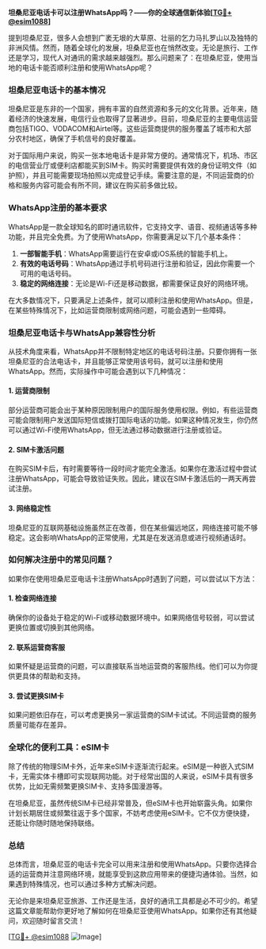 **坦桑尼亚电话卡可以注册WhatsApp吗？——你的全球通信新体验[[TG💪+ @esim1088](https://t.me/s/esim1088)]**

提到坦桑尼亚，很多人会想到广袤无垠的大草原、壮丽的乞力马扎罗山以及独特的非洲风情。然而，随着全球化的发展，坦桑尼亚也在悄然改变。无论是旅行、工作还是学习，现代人对通讯的需求越来越强烈。那么问题来了：在坦桑尼亚，使用当地的电话卡能否顺利注册和使用WhatsApp呢？

### 坦桑尼亚电话卡的基本情况

坦桑尼亚是东非的一个国家，拥有丰富的自然资源和多元的文化背景。近年来，随着经济的快速发展，电信行业也取得了显著进步。目前，坦桑尼亚的主要电信运营商包括TIGO、VODACOM和Airtel等。这些运营商提供的服务覆盖了城市和大部分农村地区，确保了手机信号的良好覆盖。

对于国际用户来说，购买一张本地电话卡是非常方便的。通常情况下，机场、市区的电信营业厅或便利店都能买到SIM卡。购买时需要提供有效的身份证明文件（如护照），并且可能需要现场拍照以完成登记手续。需要注意的是，不同运营商的价格和服务内容可能会有所不同，建议在购买前多做比较。

### WhatsApp注册的基本要求

WhatsApp是一款全球知名的即时通讯软件，它支持文字、语音、视频通话等多种功能，并且完全免费。为了使用WhatsApp，你需要满足以下几个基本条件：

1. **一部智能手机**：WhatsApp需要运行在安卓或iOS系统的智能手机上。
2. **有效的电话号码**：WhatsApp通过手机号码进行注册和验证，因此你需要一个可用的电话号码。
3. **稳定的网络连接**：无论是Wi-Fi还是移动数据，都需要保证良好的网络环境。

在大多数情况下，只要满足上述条件，就可以顺利注册和使用WhatsApp。但是，在某些特殊情况下，比如运营商限制或网络问题，可能会遇到一些障碍。

### 坦桑尼亚电话卡与WhatsApp兼容性分析

从技术角度来看，WhatsApp并不限制特定地区的电话号码注册。只要你拥有一张坦桑尼亚的合法电话卡，并且能够正常使用该号码，就可以注册和使用WhatsApp。然而，实际操作中可能会遇到以下几种情况：

#### 1. **运营商限制**
部分运营商可能会出于某种原因限制用户的国际服务使用权限。例如，有些运营商可能会限制用户发送国际短信或拨打国际电话的功能。如果这种情况发生，你仍然可以通过Wi-Fi使用WhatsApp，但无法通过移动数据进行注册或验证。

#### 2. **SIM卡激活问题**
在购买SIM卡后，有时需要等待一段时间才能完全激活。如果你在激活过程中尝试注册WhatsApp，可能会导致验证失败。因此，建议在SIM卡激活后的一两天再尝试注册。

#### 3. **网络稳定性**
坦桑尼亚的互联网基础设施虽然正在改善，但在某些偏远地区，网络连接可能不够稳定。这会影响WhatsApp的正常使用，尤其是在发送消息或进行视频通话时。

### 如何解决注册中的常见问题？

如果你在使用坦桑尼亚电话卡注册WhatsApp时遇到了问题，可以尝试以下方法：

#### 1. **检查网络连接**
确保你的设备处于稳定的Wi-Fi或移动数据环境中。如果网络信号较弱，可以尝试更换位置或切换到其他网络。

#### 2. **联系运营商客服**
如果怀疑是运营商的问题，可以直接联系当地运营商的客服热线。他们可以为你提供更具体的帮助和支持。

#### 3. **尝试更换SIM卡**
如果问题依旧存在，可以考虑更换另一家运营商的SIM卡试试。不同运营商的服务质量可能存在差异。

### 全球化的便利工具：eSIM卡

除了传统的物理SIM卡外，近年来eSIM卡逐渐流行起来。eSIM是一种嵌入式SIM卡，无需实体卡槽即可实现联网功能。对于经常出国的人来说，eSIM卡具有很多优势，比如无需频繁更换SIM卡、支持多国漫游等。

在坦桑尼亚，虽然传统SIM卡已经非常普及，但eSIM卡也开始崭露头角。如果你计划长期居住或频繁往返于多个国家，不妨考虑使用eSIM卡。它不仅方便快捷，还能让你随时随地保持联络。

### 总结

总体而言，坦桑尼亚的电话卡完全可以用来注册和使用WhatsApp。只要你选择合适的运营商并注意网络环境，就能享受到这款应用带来的便捷沟通体验。当然，如果遇到特殊情况，也可以通过多种方式解决问题。

无论你是来坦桑尼亚旅游、工作还是生活，良好的通讯工具都是必不可少的。希望这篇文章能帮助你更好地了解如何在坦桑尼亚使用WhatsApp。如果你还有其他疑问，欢迎随时留言交流！

[[TG💪+ @esim1088](https://t.me/s/esim1088) ![Image](https://i.postimg.cc/4NQfJmqS/Snipaste-2025-05-13-00-14-12.png)]